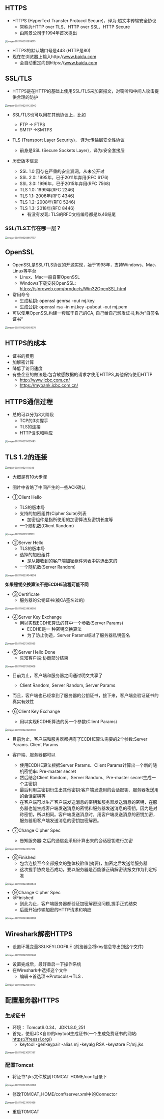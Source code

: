 ##  HTTPS

- HTTPS (HyperText Transfer Protocol Secure)，译为:超文本传输安全协议
  - 常称为HTTP over TLS、HTTP over SSL、HTTP Secure
  - 由网景公司于1994年首次提出

<img src="images/image-20211106203939015.png" alt="image-20211106203939015" style="zoom:50%;" />

- HTTPS的默认端口号是443 (HTTP是80)
- 现在在浏览器上输入http://www.baidu.com
  - 会自动重定向到https://www.baidu.com

## SSL/TLS

- HTTPS是在HTTP的基础上使用SSL/TLS来加密报文，对窃听和中间人攻击提供合理的防护

<img src="images/image-20211106204423900.png" alt="image-20211106204423900" style="zoom:50%;" />

- SSL/TLS也可以用在其他协议上，比如
  - FTP -> FTPS
  - SMTP ->SMTPS

- TLS (Transport Layer Security)， 译为:传输层安全性协议
  - 前身是SSL (Secure Sockets Layer)，译为:安全套接层
- 历史版本信息
  - SSL 1.0:因存在严重的安全漏洞，从未公开过
  - SSL 2.0: 1995年，已于2011年弃用(RFC 6176)
  - SSL 3.0: 1996年，已于2015年弃用(RFC 7568)
  - TLS 1.0: 1999年(RFC 2246)
  - TLS 1.1: 2006年(RFC 4346)
  - TLS 1.2: 2008年(RFC 5246)
  - TLS 1.3: 2018年(RFC 8446)
    - 有没有发现: TLS的RFC文档编号都是以46结尾

### SSL/TLS工作在哪一层？

<img src="images/image-20211106204857797.png" alt="image-20211106204857797" style="zoom:50%;" />

## OpenSSL

- OpenSSL是SSL/TLS协议的开源实现，始于1998年，支持Windows、Mac、 Linux等平台
  - Linux、Mac一般自带OpenSSL
  - Windows下载安装OpenSSL: https://slproweb.com/products/Win32OpenSSL.html
- 常用命令
  - 生成私钥: openssI genrsa -out mj.key
  - 生成公钥: openssI rsa -in mj.key -pubout -out mj.pem
- 可以使用OpenSSL构建一套属于自己的CA, 自己给自己颁发证书,称为“自签名证书”

<img src="images/image-20211106205454370.png" alt="image-20211106205454370" style="zoom:50%;" />

## HTTPS的成本

- 证书的费用
- 加解密计算
- 降低了访问速度
- 有些企业的做法是:包含敏感数据的请求才使用HTTPS,其他保持使用HTTP
  - http://www.icbc.com.cn/
  - https://mybank.icbc.com.cn/

## HTTPS通信过程

- 总的可以分为3大阶段
  - TCP的3次握手
  - TLS的连接
  - HTTP请求和响应

<img src="images/image-20211106210025093.png" alt="image-20211106210025093" style="zoom:50%;" />

## TLS 1.2的连接

<img src="images/image-20211106211114033.png" alt="image-20211106211114033" style="zoom:50%;" />

- 大概是有10大步骤
- 图片中省略了中间产生的一些ACK确认

- ①Client Hello
  - TLS的版本号
  - 支持的加密组件(Cipher Suite)列表
    - 加密组件是指所使用的加密算法及密钥长度等
  - 一个随机数(Client Random)

<img src="images/image-20211106212201791.png" alt="image-20211106212201791" style="zoom:50%;" />

- ②Server Hello
  - TLS的版本号
  - 选择的加密组件
    - 是从接收到的客户端加密组件列表中挑选出来的
  - 一个随机数(Server Random)

<img src="images/image-20211106224049258.png" alt="image-20211106224049258" style="zoom:50%;" />

**如果秘钥交换算法不是ECDHE流程可能不同**

- ③Certificate
  - 服务器的公钥证书(被CA签名过的)

<img src="images/image-20211106224838392.png" alt="image-20211106224838392" style="zoom:50%;" />

- ④Server Key Exchange
  - 用以实现ECDHE算法的其中一个参数(Server Params)
    - ECDHE是一 种密钥交换算法
    - 为了防止伪造，Server Params经过了服务器私钥签名

<img src="images/image-20211106213505565.png" alt="image-20211106213505565" style="zoom:50%;" />

- ⑤Server Hello Done
  - 告知客户端:协商部分结束

<img src="images/image-20211106213553606.png" alt="image-20211106213553606" style="zoom:50%;" />

- 目前为止，客户端和服务器之间通过明文共享了
  - Client Random, Server Random, Server Params

- 而且，客户端也已经拿到了服务器的公钥证书，接下来，客户端会验证证书的真实有效性

- ⑥Client Key Exchange
  - 用以实现ECDHE算法的另一个参数(Client Params)

<img src="images/image-20211106224208740.png" alt="image-20211106224208740" style="zoom:50%;" />

- 目前为止，客户端和服务器都拥有了ECDHE算法需要的2个参数:Server Params. Client Params
- 客户端、服务器都可以
  - 使用ECDHE算法根据Server Params、Client Params计算出一个新的随机密钥串: Pre-master secret
  - 然后结合Client Random、Server Random、Pre-master secret生成一个主密钥
  - 最后利用主密钥衍生出其他密钥:客户端发送用的会话密钥、服务器发送用的会话密钥等
  - 在客户端可以生产客户端发送消息的密钥和服务器发送消息的密钥，在服务器也能生成客户端发送消息的密钥和服务器发送消息的密钥，因为是对称密钥，所以相同。客户端发送消息时，用客户端发送消息的密钥加密，服务器用客户端发送消息的密钥加密解密。

- ⑦Change Cipher Spec
  - 告知服务器:之后的通信会采用计算出来的会话密钥进行加密

<img src="images/image-20211106224707212.png" alt="image-20211106224707212" style="zoom:50%;" />

- ⑧Finished
  - 包含连接至今全部报文的整体校验值(摘要)，加密之后发送给服务器
  - 这次握手协商是否成功，要以服务器是否能够正确解密该报文作为判定标准

<img src="images/image-20211106224808642.png" alt="image-20211106224808642" style="zoom:50%;" />

- ⑨Change Cipher Spec
- ⑩Finished
  - 到此为止，客户端服务器都验证加密解密没问题,握手正式结束
  - 后面开始传输加密的HTTP请求和响应

<img src="images/image-20211106224928690.png" alt="image-20211106224928690" style="zoom:50%;" />

## Wireshark解密HTTPS

- 设置环境变量SSLKEYLOGFILE (浏览器会将key信息导出到这个文件)

<img src="images/image-20211106225302248.png" alt="image-20211106225302248" style="zoom:50%;" />

- 设置完成后，最好重启一下操作系统
- 在Wireshark中选择这个文件
  - 编辑→首选项→Protocols→TLS .

<img src="images/image-20211106225341870.png" alt="image-20211106225341870" style="zoom:50%;" />

## 配置服务器HTTPS

### 生成证书

- 环境： Tomcat9.0.34、JDK1.8.0_251
- 首先，使用JDK自带的keytool生成证书(一个生成免费证书的网站: https://freessl.org/)
  - keytool -genkeypair -alias mj -keyalg RSA -keystore F:/mj.jks

<img src="images/image-20211106230017337.png" alt="image-20211106230017337" style="zoom:50%;" />

### 配置Tomcat

- 将证书*.jks文件放到TOMCAT HOME/conf目录下

<img src="images/image-20211106230545060.png" alt="image-20211106230545060" style="zoom:50%;" />

- 修改TOMCAT_HOME/conf/server.xml中的Connector

<img src="images/image-20211106231045838.png" alt="image-20211106231045838" style="zoom:50%;" />

- 重启TOMCAT